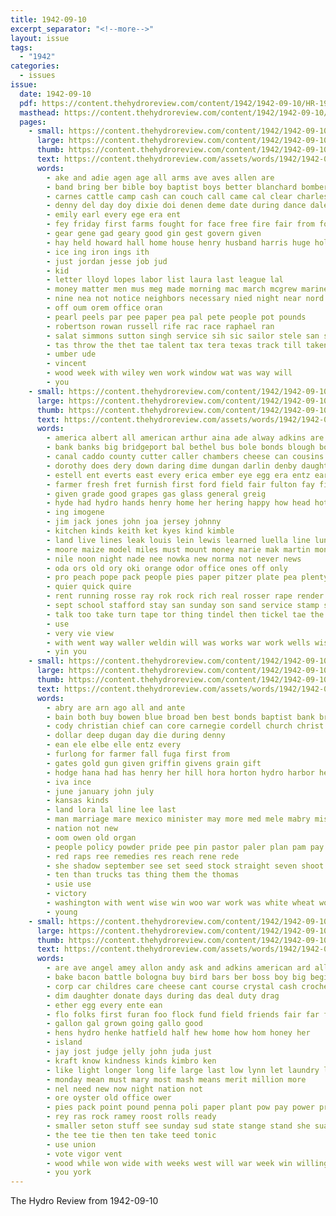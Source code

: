 ```yaml
---
title: 1942-09-10
excerpt_separator: "<!--more-->"
layout: issue
tags:
  - "1942"
categories:
  - issues
issue:
  date: 1942-09-10
  pdf: https://content.thehydroreview.com/content/1942/1942-09-10/HR-1942-09-10.pdf
  masthead: https://content.thehydroreview.com/content/1942/1942-09-10/masthead/HR-1942-09-10.jpg
  pages:
    - small: https://content.thehydroreview.com/content/1942/1942-09-10/small/HR-1942-09-10-01.jpg
      large: https://content.thehydroreview.com/content/1942/1942-09-10/large/HR-1942-09-10-01.jpg
      thumb: https://content.thehydroreview.com/content/1942/1942-09-10/thumbnails/HR-1942-09-10-01.jpg
      text: https://content.thehydroreview.com/assets/words/1942/1942-09-10/HR-1942-09-10-01.txt
      words:
        - ake and adie agen age all arms ave aves allen are
        - band bring ber bible boy baptist boys better blanchard bomber belts brought bells blown byer been bas bank back bethel baby bread boye bottom both
        - carnes cattle camp cash can couch call came cal clear charles county crews cedar church care class
        - denny del day doy dixie doi denen deme date during dance dale dust dies dura derby
        - emily earl every ege era ent
        - fey friday first farms fought for face free fire fair from former
        - gear gene gad geary good gin gest govern given
        - hay held howard hall home house henry husband harris huge holding hida had hydro homer
        - ice ing iron ings ith
        - just jordan jesse job jud
        - kid
        - letter lloyd lopes labor list laura last league lal
        - money matter men mus meg made morning mac march mcgrew marines monday market
        - nine nea not notice neighbors necessary nied night near nord
        - off oum orem office oran
        - pearl peels par pee paper pea pal pete people pot pounds
        - robertson rowan russell rife rac race raphael ran
        - salat simmons sutton singh service sih sic sailor stele san second she sae sister saturday sick screen september set sale school sept swift show seas sang stage stove south
        - tas throw the thet tae talent tax tera texas track till taken teacher ten toe then
        - umber ude
        - vincent
        - wood week with wiley wen work window wat was way will
        - you
    - small: https://content.thehydroreview.com/content/1942/1942-09-10/small/HR-1942-09-10-02.jpg
      large: https://content.thehydroreview.com/content/1942/1942-09-10/large/HR-1942-09-10-02.jpg
      thumb: https://content.thehydroreview.com/content/1942/1942-09-10/thumbnails/HR-1942-09-10-02.jpg
      text: https://content.thehydroreview.com/assets/words/1942/1942-09-10/HR-1942-09-10-02.txt
      words:
        - america albert all american arthur aina ade alway adkins are acres agent and artin ager
        - bank banks big bridgeport bal bethel bus bole bonds blough bon buy buddy bread been business box baker basic but bull beck bright bar barley butter
        - canal caddo county cutter caller chambers cheese can cousins corn crosswhite close coral christian chief chet chai check cotton clown channell clever coupe clarence cake corres car cream cole cause cool cora call
        - dorothy does dery down daring dime dungan darlin denby daughter doing day dewey drafts days
        - estell ent everts east every erica ember eye egg era entz earl ege ele est ene
        - farmer fresh fret furnish first ford field fair fulton fay filling fred for found from frank felton floyd few face farm fried fait
        - given grade good grapes gas glass general greig
        - hyde had hydro hands henry home her hering happy how head hot henke hour has horn herndon him hake hudson hom hume
        - ing imogene
        - jim jack jones john joa jersey johnny
        - kitchen kinds keith ket kyes kind kimble
        - land live lines leak louis lein lewis learned luella line lunch louise look layer las laundry little
        - moore maize model miles must mount money marie mak martin monday man members many manu margaret mir melvin marvin meal milk mary moe margie matter
        - nile noon night nade nee nowka new norma not never news
        - oda ors old ory oki orange odor office ones off only
        - pro peach pope pack people pies paper pitzer plate pea plenty plan press perfect pent pete pounds pastor poor ping ponders per plant pay
        - quier quick quire
        - rent running rosse ray rok rock rich real rosser rape render red ruth roger roy roots
        - sept school stafford stay san sunday son sand service stamp scott schoo sid still sewing saturday stamps sal surplus stock sue seed sox seal south see sous such stand sale sell second
        - talk too take turn tape tor thing tindel then tickel tae the till tall thomas tech tou talkington
        - use
        - very vie view
        - with went way waller weldin will was works war work wells wise winter willi wonder weatherford white wilt weathers water well wheat
        - yin you
    - small: https://content.thehydroreview.com/content/1942/1942-09-10/small/HR-1942-09-10-03.jpg
      large: https://content.thehydroreview.com/content/1942/1942-09-10/large/HR-1942-09-10-03.jpg
      thumb: https://content.thehydroreview.com/content/1942/1942-09-10/thumbnails/HR-1942-09-10-03.jpg
      text: https://content.thehydroreview.com/assets/words/1942/1942-09-10/HR-1942-09-10-03.txt
      words:
        - abry are arn ago all and ante
        - bain both buy bowen blue broad ben best bonds baptist bank bride bond back bere
        - cody christian chief can core carnegie cordell church christ cari carruth carry coe
        - dollar deep dugan day die during denny
        - ean ele elbe elle entz every
        - furlong for farmer fall fuga first from
        - gates gold gun given griffin givens grain gift
        - hodge hana had has henry her hill hora horton hydro harbor hess husband
        - iva ince
        - june january john july
        - kansas kinds
        - land lora lal line lee last
        - man marriage mare mexico minister may more med mele mabry miss
        - nation not new
        - oom owen old organ
        - people policy powder pride pee pin pastor paler plan pam pay pere pent paster
        - red raps ree remedies res reach rene rede
        - she shadow september see set seed stock straight seven shoot sunday seal shower setting swell state sullivan silk stockton spare service shown
        - ten than trucks tas thing them the thomas
        - usie use
        - victory
        - washington with went wise win woo war work was white wheat worm
        - young
    - small: https://content.thehydroreview.com/content/1942/1942-09-10/small/HR-1942-09-10-04.jpg
      large: https://content.thehydroreview.com/content/1942/1942-09-10/large/HR-1942-09-10-04.jpg
      thumb: https://content.thehydroreview.com/content/1942/1942-09-10/thumbnails/HR-1942-09-10-04.jpg
      text: https://content.thehydroreview.com/assets/words/1942/1942-09-10/HR-1942-09-10-04.txt
      words:
        - are ave angel amey allon andy ask and adkins american ard all aus akes
        - bake bacon battle bologna buy bird bars ber boss boy big begin box best bureau beat
        - corp car childres care cheese cant course crystal cash crochet count can come cold colorado
        - dim daughter donate days during das deal duty drag
        - ether egg every ente ean
        - flo folks first furan foo flock fund field friends fair far fons free few fed fain for fruit from farms fan friend
        - gallon gal grown going gallo good
        - hens hydro henke hatfield half hew home how hom honey her
        - island
        - jay jost judge jelly john juda just
        - kraft know kindness kinds kimbro ken
        - like light longer long life large last low lynn let laundry lay lanes
        - monday mean must mary most mash means merit million more
        - nel need new now night nation not
        - ore oyster old office ower
        - pies pack point pound penna poli paper plant pow pay power prichard pure peak purple paul prive peaches
        - rey ras rock ramey roost rolls ready
        - smaller seton stuff see sunday sud state stange stand she suan sugar soon season supple swe soap signal sweet september semin sean service shells schoo song sage save sept shows sem start scott soar station
        - the tee tie then ten take teed tonic
        - use union
        - vote vigor vent
        - wood while won wide with weeks west will war week win willingham white why want watch
        - you york
---
```


The Hydro Review from 1942-09-10

<!--more-->

